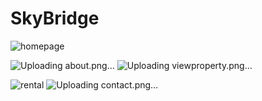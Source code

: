 # SkyBridge


![homepage](https://github.com/Fadiman741/SkybridgeProperty/assets/63578113/2a470b30-9abe-496e-b13d-89e36f3f1e71)


![Uploading about.png…]()
![Uploading viewproperty.png…]()

![rental](https://github.com/Fadiman741/SkybridgeProperty/assets/63578113/8277fced-9359-4020-bff3-d335615fba04)
![Uploading contact.png…]()

